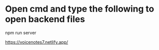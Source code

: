 # Open cmd and type the following to open backend files
npm run server

<!-- OPEN THIS LINK TO VIEW THE APP -->
https://voicenotes7.netlify.app/


